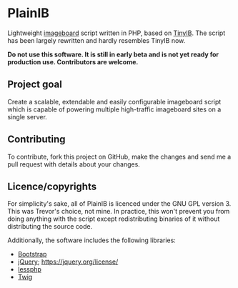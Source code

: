 # PlainIB

Lightweight [imageboard](http://en.wikipedia.org/wiki/Imageboard) script written
in PHP, based on [TinyIB](https://github.com/tslocum/TinyIB/). The script has
been largely rewritten and hardly resembles TinyIB now.

**Do not use this software. It is still in early beta and is not yet ready for
production use. Contributors are welcome.**

## Project goal

Create a scalable, extendable and easily configurable imageboard script which is
capable of powering multiple high-traffic imageboard sites on a single server.

## Contributing

To contribute, fork this project on GitHub, make the changes and send me a pull
request with details about your changes.

## Licence/copyrights

For simplicity's sake, all of PlainIB is licenced under the GNU GPL version 3.
This was Trevor's choice, not mine. In practice, this won't prevent you from
doing anything with the script except redistributing binaries of it without
distributing the source code.

Additionally, the software includes the following libraries:

* [Bootstrap](http://twitter.github.io/bootstrap/)
* [jQuery](http://jquery.com/); https://jquery.org/license/
* [lessphp](http://leafo.net/lessphp/)
* [Twig](http://twig.sensiolabs.org/)

